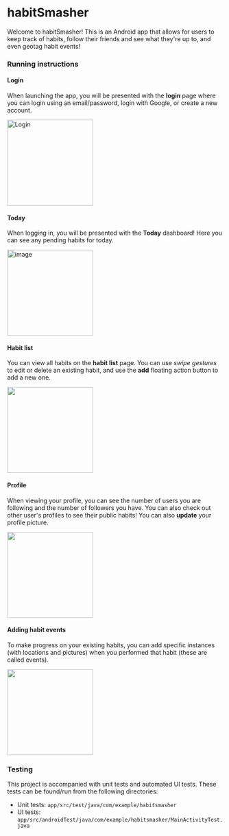 # habitSmasher
Welcome to habitSmasher!
This is an Android app that allows for users to keep track of habits, follow their friends and see what they're up to, and even geotag habit events!

### Running instructions
#### Login
When launching the app, you will be presented with the **login** page where you can login using an email/password, login with Google, or create a new account.

<img width="200" alt="Login" src="https://user-images.githubusercontent.com/43623225/163736036-6f0843d4-640c-46b4-b054-ff791c2ac275.png">

#### Today
When logging in, you will be presented with the **Today** dashboard! Here you can see any pending habits for today.

<img width="200" alt="image" src="https://user-images.githubusercontent.com/43623225/163736152-7361d40c-403c-4165-a87f-42bd5bc4054b.png">

#### Habit list
You can view all habits on the **habit list** page. You can use _swipe gestures_ to edit or delete an existing habit, and use the **add** floating action button to add a new one.

<img src="https://user-images.githubusercontent.com/43623225/163736438-dac1ddae-b943-4620-829e-3763b407d157.gif" width="200"/>

#### Profile
When viewing your profile, you can see the number of users you are following and the number of followers you have. You can also check out other user's profiles to see their public habits! You can also **update** your profile picture.

<img src="https://user-images.githubusercontent.com/43623225/163736604-4377e2e5-7e5c-4336-a490-816d77c5606f.gif" width="200"/>

#### Adding habit events
To make progress on your existing habits, you can add specific instances (with locations and pictures) when you performed that habit (these are called events).

<img src="https://user-images.githubusercontent.com/43623225/163737168-c8ccaf7c-ef26-4bc1-b324-dd0c6a0f7628.gif" width="200"/>

### Testing
This project is accompanied with unit tests and automated UI tests. These tests can be found/run from the following directories:
* Unit tests: `app/src/test/java/com/example/habitsmasher`
* UI tests: `app/src/androidTest/java/com/example/habitsmasher/MainActivityTest.java`
